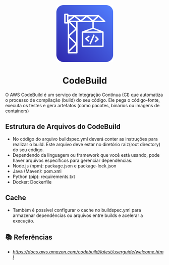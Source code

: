 <p align= "center">
  <img src="./Icons/Arch_AWS-CodeBuild_64%405x.png" alt="CodeBuild-icon" style="height:180px; width:180px;"/>
<br />
    <h1 align="center">
CodeBuild
    </h1>
</p>

O AWS CodeBuild é um serviço de Integração Contínua (CI) que automatiza o processo de compilação (build) do seu código. Ele pega o código-fonte, executa os testes e gera artefatos (como pacotes, binários ou imagens de containers)

## Estrutura de Arquivos do CodeBuild
- No código do arquivo buildspec.yml deverá conter as instruções para realizar o build. Este arquivo deve estar no diretório raiz(root directory) do seu código.
- Dependendo da linguagem ou framework que você está usando, pode haver arquivos específicos para gerenciar dependências.
- Node.js (npm): package.json e package-lock.json
- Java (Maven): pom.xml
- Python (pip): requirements.txt
- Docker: Dockerfile

## Cache
- Também é possível configurar o cache no buildspec.yml para armazenar dependências ou arquivos entre builds e acelerar a execução.

## :books: Referências
 - *https://docs.aws.amazon.com/codebuild/latest/userguide/welcome.html*
<br />
<br />